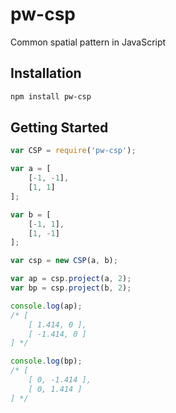 # pw-csp
Common spatial pattern in JavaScript

## Installation

```bash
npm install pw-csp
```

## Getting Started

```javascript
var CSP = require('pw-csp');

var a = [
	[-1, -1],
	[1, 1]
];

var b = [
	[-1, 1],
	[1, -1]
];

var csp = new CSP(a, b);

var ap = csp.project(a, 2);
var bp = csp.project(b, 2);

console.log(ap);
/* [
	[ 1.414, 0 ],
	[ -1.414, 0 ]
] */

console.log(bp);
/* [
	[ 0, -1.414 ],
	[ 0, 1.414 ]
] */
```